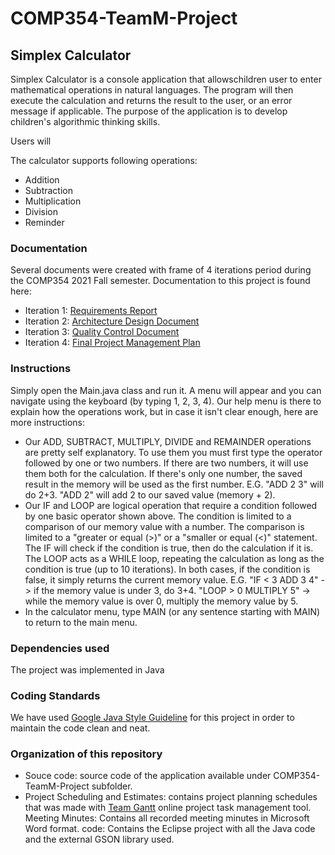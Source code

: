 # COMP354-TeamM-Project

## Simplex Calculator
Simplex Calculator is a console application that allowschildren user to enter mathematical operations in natural languages. The program will then execute the calculation and returns the result to the user, or an error message if applicable. The purpose of the application is to develop children's algorithmic thinking skills.

Users will 

The calculator supports following operations:
* Addition 
* Subtraction 
* Multiplication
* Division
* Reminder


### Documentation
Several documents were created with frame of 4 iterations period during the COMP354 2021 Fall semester.
Documentation to this project is found here: 
* Iteration 1: [Requirements Report](https://docs.google.com/document/d/1J_EjhuQgQG5ay6M5i4XuWWXWaKeKm6dt/edit)
* Iteration 2: [Architecture Design Document](https://docs.google.com/document/d/19__OI2Lq1Xkkx8jRWwL8r6JAh9FYbSHsDRlmYsMisTE/edit)
* Iteration 3: [Quality Control Document](https://docs.google.com/document/d/1TqMxO3YcF1x_5Vtl7T24G6QossgGHgnrlVw7Q91RZSk/edit#)
* Iteration 4: [Final Project Management Plan](https://docs.google.com/document/d/1m4MDFmr31LGZKMyyxelBR6uQ-qmnM3UOFGlORiiU5Oo/edit)


### Instructions
Simply open the Main.java class and run it. A menu will appear and you can navigate using the keyboard (by typing 1, 2, 3, 4).
Our help menu is there to explain how the operations work, but in case it isn't clear enough, here are more instructions: 
* Our ADD, SUBTRACT, MULTIPLY, DIVIDE and REMAINDER operations are pretty self explanatory. To use them you must first type the operator followed by one or two numbers.
  If there are two numbers, it will use them both for the calculation. If there's only one number, the saved result in the memory will be used as the first number.
  E.G. "ADD 2 3" will do 2+3. "ADD 2" will add 2 to our saved value (memory + 2).
* Our IF and LOOP are logical operation that require a condition followed by one basic operator shown above. The condition is limited to a comparison of our memory value with
  a number. The comparison is limited to a "greater or equal (>)" or a "smaller or equal (<)" statement. The IF will check if the condition is true, then do the calculation
  if it is. The LOOP acts as a WHILE loop, repeating the calculation as long as the condition is true (up to 10 iterations). In both cases, if the condition is false, it simply
  returns the current memory value.
  E.G. "IF < 3 ADD 3 4" -> if the memory value is under 3, do 3+4. "LOOP > 0 MULTIPLY 5" -> while the memory value is over 0, multiply the memory value by 5.
* In the calculator menu, type MAIN (or any sentence starting with MAIN) to return to the main menu.

### Dependencies used
The project was implemented in Java


### Coding Standards
We have used [Google Java Style Guideline](https://google.github.io/styleguide/javaguide.html) for this project in order to maintain the code clean and neat.


### Organization of this repository
* Souce code: source code of the application available under COMP354-TeamM-Project subfolder.
* Project Scheduling and Estimates: contains project planning schedules that was made with [Team Gantt](https://www.teamgantt.com/) online project task management tool.
Meeting Minutes: Contains all recorded meeting minutes in Microsoft Word format.
code: Contains the Eclipse project with all the Java code and the external GSON library used.
